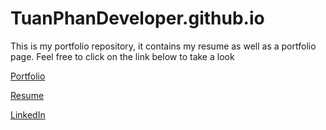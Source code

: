 # TuanPhanDeveloper.github.io

This is my portfolio repository, it contains my resume as well as
a portfolio page. Feel free to click on the link below to take a look

[Portfolio](https://tuanphandeveloper.github.io/)

[Resume](../master/TuanPhanResumeGitHubViewFriendly.pdf)

[LinkedIn](https://www.linkedin.com/in/tuanphandev/)
